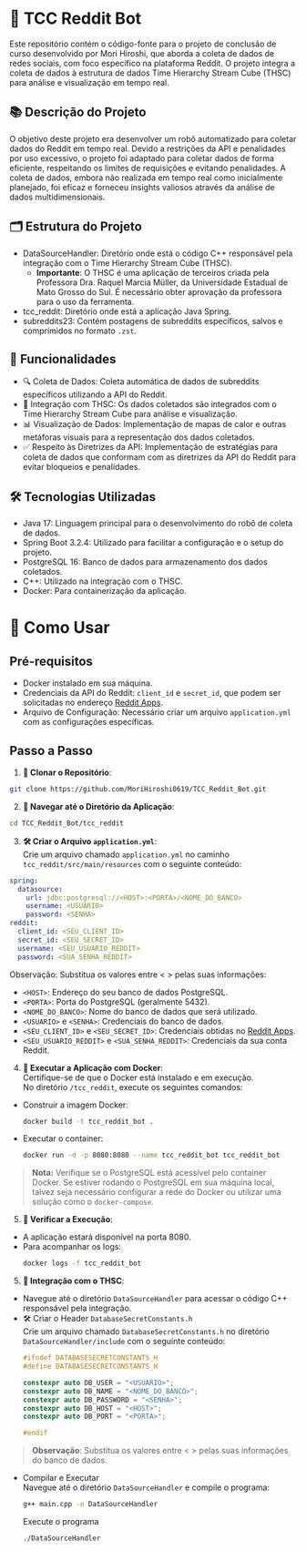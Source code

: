 # 🤖 TCC Reddit Bot

Este repositório contém o código-fonte para o projeto de conclusão de curso desenvolvido por Mori Hiroshi, que aborda a coleta de dados de redes sociais, com foco específico na plataforma Reddit. O projeto integra a coleta de dados à estrutura de dados Time Hierarchy Stream Cube (THSC) para análise e visualização em tempo real.

## 📚 Descrição do Projeto

O objetivo deste projeto era desenvolver um robô automatizado para coletar dados do Reddit em tempo real. Devido a restrições da API e penalidades por uso excessivo, o projeto foi adaptado para coletar dados de forma eficiente, respeitando os limites de requisições e evitando penalidades. A coleta de dados, embora não realizada em tempo real como inicialmente planejado, foi eficaz e forneceu insights valiosos através da análise de dados multidimensionais.

## 🗂️ Estrutura do Projeto
- DataSourceHandler: Diretório onde está o código C++ responsável pela integração com o Time Hierarchy Stream Cube (THSC).
  - **Importante**: O THSC é uma aplicação de terceiros criada pela Professora Dra. Raquel Marcia Müller, da Universidade Estadual de Mato Grosso do Sul. É necessário obter aprovação da professora para o uso da ferramenta.
- tcc_reddit: Diretório onde está a aplicação Java Spring.
- subreddits23: Contém postagens de subreddits específicos, salvos e comprimidos no formato `.zst`.

## 🚀 Funcionalidades
- 🔍 Coleta de Dados: Coleta automática de dados de subreddits específicos utilizando a API do Reddit.
- 🧩 Integração com THSC: Os dados coletados são integrados com o Time Hierarchy Stream Cube para análise e visualização.
- 📊 Visualização de Dados: Implementação de mapas de calor e outras metáforas visuais para a representação dos dados coletados.
- ✅ Respeito às Diretrizes da API: Implementação de estratégias para coleta de dados que conformam com as diretrizes da API do Reddit para evitar bloqueios e penalidades.

## 🛠️ Tecnologias Utilizadas
- Java 17: Linguagem principal para o desenvolvimento do robô de coleta de dados.
- Spring Boot 3.2.4: Utilizado para facilitar a configuração e o setup do projeto.
- PostgreSQL 16: Banco de dados para armazenamento dos dados coletados.
- C++: Utilizado na integração com o THSC.
- Docker: Para containerização da aplicação.

# 📝 Como Usar
## Pré-requisitos
- Docker instalado em sua máquina.
- Credenciais da API do Reddit: `client_id` e `secret_id`, que podem ser solicitadas no endereço [Reddit Apps](https://www.reddit.com/prefs/apps).
- Arquivo de Configuração: Necessário criar um arquivo `application.yml` com as configurações específicas.

## Passo a Passo

1. **🐙 Clonar o Repositório**:
  ```bash 
  git clone https://github.com/MoriHiroshi0619/TCC_Reddit_Bot.git
  ```
2. **📁 Navegar até o Diretório da Aplicação**:
  ```bash 
  cd TCC_Reddit_Bot/tcc_reddit
  ```
3. **🛠️ Criar o Arquivo `application.yml`**:
<br/> Crie um arquivo chamado `application.yml` no caminho `tcc_reddit/src/main/resources` com o seguinte conteúdo:
  ```yaml 
  spring:
    datasource:
      url: jdbc:postgresql://<HOST>:<PORTA>/<NOME_DO_BANCO>
      username: <USUARIO>
      password: <SENHA>
  reddit:
    client_id: <SEU_CLIENT_ID>
    secret_id: <SEU_SECRET_ID>
    username: <SEU_USUARIO_REDDIT>
    password: <SUA_SENHA_REDDIT>
  ```
Observação: Substitua os valores entre < > pelas suas informações:
- `<HOST>`: Endereço do seu banco de dados PostgreSQL.
- `<PORTA>`: Porta do PostgreSQL (geralmente 5432).
- `<NOME_DO_BANCO>`: Nome do banco de dados que será utilizado.
- `<USUARIO>` e `<SENHA>`: Credenciais do banco de dados.
- `<SEU_CLIENT_ID>` e `<SEU_SECRET_ID>`: Credenciais obtidas no [Reddit Apps](https://www.reddit.com/prefs/apps).
- `<SEU_USUARIO_REDDIT>` e `<SUA_SENHA_REDDIT>`: Credenciais da sua conta Reddit.
4. **🐳 Executar a Aplicação com Docker**:
<br/> Certifique-se de que o Docker está instalado e em execução. 
<br/>No diretório `/tcc_reddit`, execute os seguintes comandos:
- Construir a imagem Docker:
  ```bash 
  docker build -t tcc_reddit_bot .
  ```
- Executar o container:
  ```bash 
  docker run -d -p 8080:8080 --name tcc_reddit_bot tcc_reddit_bot
  ```
> **Nota:** Verifique se o PostgreSQL está acessível pelo container Docker. Se estiver rodando o PostgreSQL em sua máquina local, talvez seja necessário configurar a rede do Docker ou utilizar uma solução como o `docker-compose`.
5. **🔎 Verificar a Execução**:
- A aplicação estará disponível na porta 8080.
- Para acompanhar os logs:
  ```bash 
  docker logs -f tcc_reddit_bot
  ```
5. **🔗 Integração com o THSC**:
- Navegue até o diretório `DataSourceHandler` para acessar o código C++ responsável pela integração.
- 🛠️ Criar o Header `DatabaseSecretConstants.h`
<br/> Crie um arquivo chamado `DatabaseSecretConstants.h` no diretório `DataSourceHandler/include` com o seguinte conteúdo:
  ```cpp
  #ifndef DATABASESECRETCONSTANTS_H
  #define DATABASESECRETCONSTANTS_H
  
  constexpr auto DB_USER = "<USUARIO>";
  constexpr auto DB_NAME = "<NOME_DO_BANCO>";
  constexpr auto DB_PASSWORD = "<SENHA>";
  constexpr auto DB_HOST = "<HOST>";
  constexpr auto DB_PORT = "<PORTA>";
  
  #endif
  ```
> **Observação**: Substitua os valores entre < > pelas suas informações do banco de dados.
- Compilar e Executar
<br/> Navegue até o diretório `DataSourceHandler` e compile o programa:
  ```bash
  g++ main.cpp -o DataSourceHandler
  ```
  Execute o programa
  ```bash
  ./DataSourceHandler
  ```







  
 
